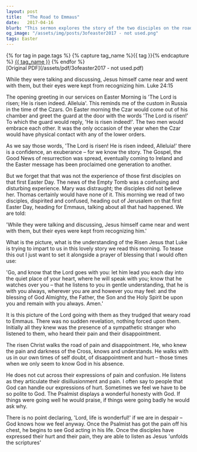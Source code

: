```yaml
---
layout: post
title:  "The Road to Emmaus"
date:   2017-04-16
blurb: "This sermon explores the story of the two disciples on the road to Emmaus on the first Easter Day. It discusses their initial confusion and despair, and how their encounter with the risen Jesus, initially unrecognized, brings them comfort and understanding. The sermon emphasizes the importance of honesty with God in times of pain and confusion."
og_image: "/assets/img/posts/3ofeaster2017 - not used.png"
tags: Easter
---    
```

<div class="tag-pills">
  {% for tag in page.tags %}
    {% capture tag_name %}{{ tag }}{% endcapture %}
    <a href="{{ site.baseurl }}/tag/{{ tag_name | slugify }}" class="tag-pill">{{ tag_name }}</a>
  {% endfor %}
</div>
[Original PDF](/assets/pdf/3ofeaster2017 - not used.pdf)

While they were talking and discussing, Jesus himself came near and went with them, but their eyes were kept from recognizing him. Luke 24:15

The opening greeting in our services on Easter Morning is 'The Lord is risen; He is risen indeed. Alleluia'. This reminds me of the custom in Russia in the time of the Czars. On Easter morning the Czar would come out of his chamber and greet the guard at the door with the words 'The Lord is risen!' To which the guard would reply, 'He is risen indeed!'. The two men would embrace each other. It was the only occasion of the year when the Czar would have physical contact with any of the lower orders.

As we say those words, 'The Lord is risen! He is risen indeed, Alleluia!' there is a confidence, an exuberance – for we know the story. The Gospel, the Good News of resurrection was spread, eventually coming to Ireland and the Easter message has been proclaimed one generation to another.

But we forget that that was not the experience of those first disciples on that first Easter Day. The news of the Empty Tomb was a confusing and disturbing experience. Mary was distraught; the disciples did not believe her. Thomas certainly would have none of it. This morning we read of two disciples, dispirited and confused, heading out of Jerusalem on that first Easter Day, heading for Emmaus, talking about all that had happened. We are told:

'While they were talking and discussing, Jesus himself came near and went with them, but their eyes were kept from recognizing him.'

What is the picture, what is the understanding of the Risen Jesus that Luke is trying to impart to us in this lovely story we read this morning. To tease this out I just want to set it alongside a prayer of blessing that I would often use:

'Go, and know that the Lord goes with you: let him lead you each day into the quiet place of your heart, where he will speak with you; know that he watches over you – that he listens to you in gentle understanding, that he is with you always, wherever you are and however you may feel: and the blessing of God Almighty, the Father, the Son and the Holy Spirit be upon you and remain with you always. Amen.'

It is this picture of the Lord going with them as they trudged that weary road to Emmaus. There was no sudden revelation, nothing forced upon them. Initially all they knew was the presence of a sympathetic stranger who listened to them, who heard their pain and their disappointment.

The risen Christ walks the road of pain and disappointment. He, who knew the pain and darkness of the Cross, knows and understands. He walks with us in our own times of self doubt, of disappointment and hurt – those times when we only seem to know God in his absence.

He does not cut across their expressions of pain and confusion. He listens as they articulate their disillusionment and pain. I often say to people that God can handle our expressions of hurt. Sometimes we feel we have to be so polite to God. The Psalmist displays a wonderful honesty with God. If things were going well he would praise, if things were going badly he would ask why.

There is no point declaring, 'Lord, life is wonderful!' if we are in despair – God knows how we feel anyway. Once the Psalmist has got the pain off his chest, he begins to see God acting in his life. Once the disciples have expressed their hurt and their pain, they are able to listen as Jesus 'unfolds the scriptures'
